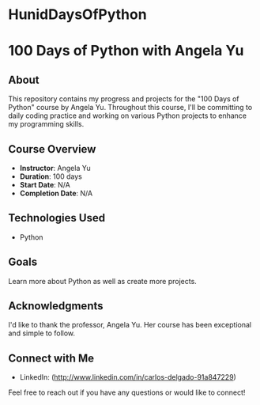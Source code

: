 # HunidDaysOfPython

# 100 Days of Python with Angela Yu

## About

This repository contains my progress and projects for the "100 Days of Python" course by Angela Yu. 
Throughout this course, I'll be committing to daily coding practice and working on various Python projects to enhance my programming skills.

## Course Overview

- **Instructor**: Angela Yu
- **Duration**: 100 days
- **Start Date**: N/A
- **Completion Date**: N/A

## Technologies Used

- Python

## Goals

Learn more about Python as well as create more projects.

## Acknowledgments

I'd like to thank the professor, Angela Yu. Her course has been exceptional and simple to follow.

## Connect with Me

- LinkedIn: (http://www.linkedin.com/in/carlos-delgado-91a847229)

Feel free to reach out if you have any questions or would like to connect!


